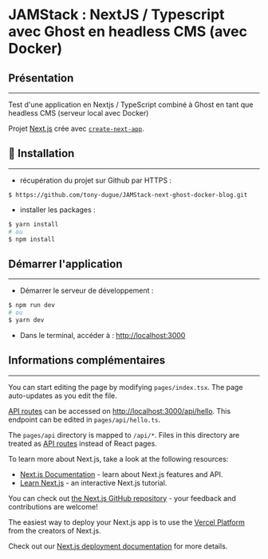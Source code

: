 # JAMStack : NextJS / Typescript avec Ghost en headless CMS (avec Docker)

## Présentation
***

Test d'une application en Nextjs / TypeScript combiné à Ghost en tant que headless CMS (serveur local avec Docker)

Projet [Next.js](https://nextjs.org/) crée avec [`create-next-app`](https://github.com/vercel/next.js/tree/canary/packages/create-next-app).

## 🚀 Installation
***

- récupération du projet sur Github par HTTPS :

```shell script
$ https://github.com/tony-dugue/JAMStack-next-ghost-docker-blog.git
```

- installer les packages :
```bash
$ yarn install
# ou
$ npm install
```

## Démarrer l'application
***

- Démarrer le serveur de développement :
```bash
$ npm run dev
# ou
$ yarn dev
```

- Dans le terminal, accéder à : [http://localhost:3000](http://localhost:3000)

## Informations complémentaires
***

You can start editing the page by modifying `pages/index.tsx`. The page auto-updates as you edit the file.

[API routes](https://nextjs.org/docs/api-routes/introduction) can be accessed on [http://localhost:3000/api/hello](http://localhost:3000/api/hello). This endpoint can be edited in `pages/api/hello.ts`.

The `pages/api` directory is mapped to `/api/*`. Files in this directory are treated as [API routes](https://nextjs.org/docs/api-routes/introduction) instead of React pages.

To learn more about Next.js, take a look at the following resources:

- [Next.js Documentation](https://nextjs.org/docs) - learn about Next.js features and API.
- [Learn Next.js](https://nextjs.org/learn) - an interactive Next.js tutorial.

You can check out [the Next.js GitHub repository](https://github.com/vercel/next.js/) - your feedback and contributions are welcome!

The easiest way to deploy your Next.js app is to use the [Vercel Platform](https://vercel.com/new?utm_medium=default-template&filter=next.js&utm_source=create-next-app&utm_campaign=create-next-app-readme) from the creators of Next.js.

Check out our [Next.js deployment documentation](https://nextjs.org/docs/deployment) for more details.
